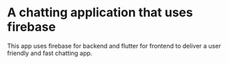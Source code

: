 # A chatting application that uses firebase

This app uses firebase for backend and flutter for frontend to deliver a user friendly and fast chatting app.
